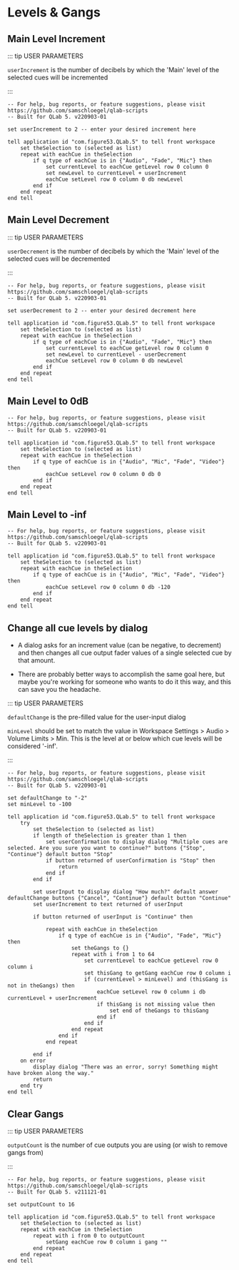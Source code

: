 # Levels & Gangs

## Main Level Increment

::: tip USER PARAMETERS

`userIncrement` is the number of decibels by which the 'Main' level of the selected cues will be incremented

:::

```applescript{4}
-- For help, bug reports, or feature suggestions, please visit https://github.com/samschloegel/qlab-scripts
-- Built for QLab 5. v220903-01

set userIncrement to 2 -- enter your desired increment here

tell application id "com.figure53.QLab.5" to tell front workspace
	set theSelection to (selected as list)
	repeat with eachCue in theSelection
		if q type of eachCue is in {"Audio", "Fade", "Mic"} then
			set currentLevel to eachCue getLevel row 0 column 0
			set newLevel to currentLevel + userIncrement
			eachCue setLevel row 0 column 0 db newLevel
		end if
	end repeat
end tell
```

## Main Level Decrement

::: tip USER PARAMETERS

`userDecrement` is the number of decibels by which the 'Main' level of the selected cues will be decremented

:::

```applescript{4}
-- For help, bug reports, or feature suggestions, please visit https://github.com/samschloegel/qlab-scripts
-- Built for QLab 5. v220903-01

set userDecrement to 2 -- enter your desired decrement here

tell application id "com.figure53.QLab.5" to tell front workspace
	set theSelection to (selected as list)
	repeat with eachCue in theSelection
		if q type of eachCue is in {"Audio", "Fade", "Mic"} then
			set currentLevel to eachCue getLevel row 0 column 0
			set newLevel to currentLevel - userDecrement
			eachCue setLevel row 0 column 0 db newLevel
		end if
	end repeat
end tell
```

## Main Level to 0dB

```applescript
-- For help, bug reports, or feature suggestions, please visit https://github.com/samschloegel/qlab-scripts
-- Built for QLab 5. v220903-01

tell application id "com.figure53.QLab.5" to tell front workspace
	set theSelection to (selected as list)
	repeat with eachCue in theSelection
		if q type of eachCue is in {"Audio", "Mic", "Fade", "Video"} then
			eachCue setLevel row 0 column 0 db 0
		end if
	end repeat
end tell
```

## Main Level to -inf

```applescript
-- For help, bug reports, or feature suggestions, please visit https://github.com/samschloegel/qlab-scripts
-- Built for QLab 5. v220903-01

tell application id "com.figure53.QLab.5" to tell front workspace
	set theSelection to (selected as list)
	repeat with eachCue in theSelection
		if q type of eachCue is in {"Audio", "Mic", "Fade", "Video"} then
			eachCue setLevel row 0 column 0 db -120
		end if
	end repeat
end tell
```

## Change all cue levels by dialog

- A dialog asks for an increment value (can be negative, to decrement) and then changes all cue output fader values of a single selected cue by that amount.

- There are probably better ways to accomplish the same goal here, but maybe you're working for someone who wants to do it this way, and this can save you the headache.

::: tip USER PARAMETERS

`defaultChange` is the pre-filled value for the user-input dialog

`minLevel` should be set to match the value in Workspace Settings > Audio > Volume Limits > Min. This is the level at or below which cue levels will be considered '-inf'.

:::

```applescript{4-5}
-- For help, bug reports, or feature suggestions, please visit https://github.com/samschloegel/qlab-scripts
-- Built for QLab 5. v220903-01

set defaultChange to "-2"
set minLevel to -100

tell application id "com.figure53.QLab.5" to tell front workspace
	try
		set theSelection to (selected as list)
		if length of theSelection is greater than 1 then
			set userConfirmation to display dialog "Multiple cues are selected. Are you sure you want to continue?" buttons {"Stop", "Continue"} default button "Stop"
			if button returned of userConfirmation is "Stop" then
				return
			end if
		end if

		set userInput to display dialog "How much?" default answer defaultChange buttons {"Cancel", "Continue"} default button "Continue"
		set userIncrement to text returned of userInput

		if button returned of userInput is "Continue" then

			repeat with eachCue in theSelection
				if q type of eachCue is in {"Audio", "Fade", "Mic"} then
					set theGangs to {}
					repeat with i from 1 to 64
						set currentLevel to eachCue getLevel row 0 column i
						set thisGang to getGang eachCue row 0 column i
						if (currentLevel > minLevel) and (thisGang is not in theGangs) then
							eachCue setLevel row 0 column i db currentLevel + userIncrement
							if thisGang is not missing value then
								set end of theGangs to thisGang
							end if
						end if
					end repeat
				end if
			end repeat

		end if
	on error
		display dialog "There was an error, sorry! Something might have broken along the way."
		return
	end try
end tell
```

## Clear Gangs

::: tip USER PARAMETERS

`outputCount` is the number of cue outputs you are using (or wish to remove gangs from)

:::

```applescript
-- For help, bug reports, or feature suggestions, please visit https://github.com/samschloegel/qlab-scripts
-- Built for QLab 5. v211121-01

set outputCount to 16

tell application id "com.figure53.QLab.5" to tell front workspace
	set theSelection to (selected as list)
	repeat with eachCue in theSelection
		repeat with i from 0 to outputCount
			setGang eachCue row 0 column i gang ""
		end repeat
	end repeat
end tell
```
